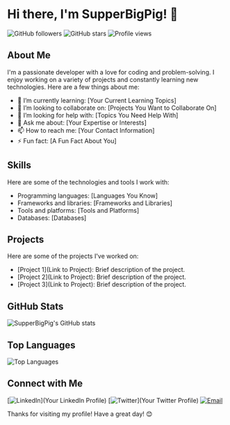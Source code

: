 # Hi there, I'm SupperBigPig! 👋

![GitHub followers](https://img.shields.io/github/followers/SupperBigPig?style=social)
![GitHub stars](https://img.shields.io/github/stars/SupperBigPig?style=social)
![Profile views](https://komarev.com/ghpvc/?username=SupperBigPig)

## About Me

I'm a passionate developer with a love for coding and problem-solving. I enjoy working on a variety of projects and constantly learning new technologies. Here are a few things about me:

- 🌱 I’m currently learning: [Your Current Learning Topics]
- 👯 I’m looking to collaborate on: [Projects You Want to Collaborate On]
- 🤔 I’m looking for help with: [Topics You Need Help With]
- 💬 Ask me about: [Your Expertise or Interests]
- 📫 How to reach me: [Your Contact Information]
- ⚡ Fun fact: [A Fun Fact About You]

## Skills

Here are some of the technologies and tools I work with:

- Programming languages: [Languages You Know]
- Frameworks and libraries: [Frameworks and Libraries]
- Tools and platforms: [Tools and Platforms]
- Databases: [Databases]

## Projects

Here are some of the projects I've worked on:

- [Project 1](Link to Project): Brief description of the project.
- [Project 2](Link to Project): Brief description of the project.
- [Project 3](Link to Project): Brief description of the project.

## GitHub Stats

![SupperBigPig's GitHub stats](https://github-readme-stats.vercel.app/api?username=SupperBigPig&show_icons=true&theme=radical)

## Top Languages

![Top Languages](https://github-readme-stats.vercel.app/api/top-langs/?username=SupperBigPig&layout=compact&theme=radical)

## Connect with Me

[![LinkedIn](https://img.shields.io/badge/-LinkedIn-blue?style=flat&logo=linkedin)](Your LinkedIn Profile)
[![Twitter](https://img.shields.io/badge/-Twitter-blue?style=flat&logo=twitter&logoColor=white)](Your Twitter Profile)
[![Email](https://img.shields.io/badge/-Email-red?style=flat&logo=gmail&logoColor=white)](mailto:YourEmail@example.com)

Thanks for visiting my profile! Have a great day! 😊
